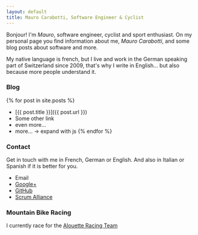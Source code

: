 ```yaml
---
layout: default
title: Mauro Carabotti, Software Engineer & Cyclist
---
```


Bonjour! I'm *Mauro*, software engineer, cyclist and sport enthusiast. On my personal page you find information about me, *Mauro Carabotti*, and some blog posts about software and more. 

My native language is french, but I live and work in the German speaking part of Switzerland since 2009, that's why I write in English... but also because more people understand it.

<section>
<Nav>

### Blog
{% for post in site.posts %}
- [{{ post.title }}]({{ post.url }})
- Some other link
- even more...
- more... -> expand with js
{% endfor %}

### Contact

Get in touch with me in French, German or English. And also in Italian or Spanish if it is better for you.

- Email
- [Google+](https://plus.google.com/+MauroCarabottiPlus) 
- [GitHub](https://github.com/zeekox)
- [Scrum Alliance](http://www.scrumalliance.org/community/profile/mcarabotti)

### Mountain Bike Racing

I currently race for the [Alouette Racing Team](http://www.alouettes.ch/v%C3%A9los-bikes/team-alouettes-ch-1/carabotti-mauro/)  

</nav>
</section>

